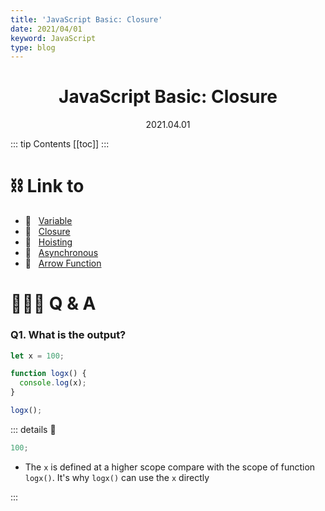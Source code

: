 ```yaml
---
title: 'JavaScript Basic: Closure'
date: 2021/04/01
keyword: JavaScript
type: blog
---
```


<h1 align="center">JavaScript Basic: Closure</h1>
<div align="center">2021.04.01</div>

::: tip Contents
[[toc]]
:::

# ⛓ Link to

- 🔗 &nbsp; [Variable](JsBasicVariable.md)
- 🔗 &nbsp; [Closure](JsBasicClosure.md)
- 🔗 &nbsp; [Hoisting](JsBasicHoisting.md)
- 🔗 &nbsp; [Asynchronous](JsBasicAsynchronous.md)
- 🔗 &nbsp; [Arrow Function](JsBasicArrowFunction.md)

# 🙋🏻‍♂️ Q & A

### Q1. What is the output?

```js
let x = 100;

function logx() {
  console.log(x);
}

logx();
```

::: details 🔑

```js
100;
```

- The `x` is defined at a higher scope compare with the scope of function `logx()`. It's why `logx()` can use the `x` directly

:::
